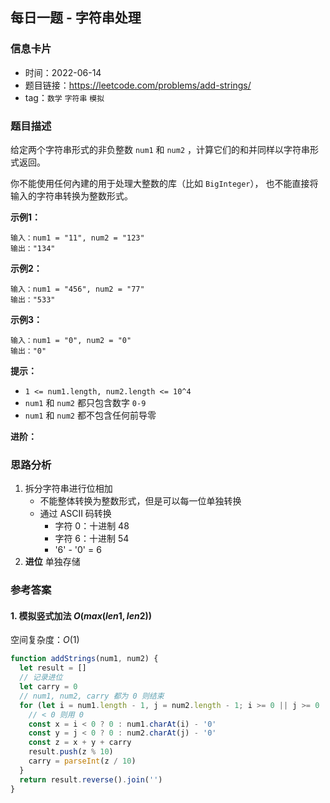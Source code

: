## 每日一题 - 字符串处理

### 信息卡片

- 时间：2022-06-14
- 题目链接：https://leetcode.com/problems/add-strings/
- tag：`数学` `字符串` `模拟`

### 题目描述

给定两个字符串形式的非负整数 `num1` 和 `num2` ，计算它们的和并同样以字符串形式返回。

你不能使用任何內建的用于处理大整数的库（比如 `BigInteger`）， 也不能直接将输入的字符串转换为整数形式。

**示例1：**

```
输入：num1 = "11", num2 = "123"
输出："134"
```

**示例2：**

```
输入：num1 = "456", num2 = "77"
输出："533"
```

**示例3：**

```
输入：num1 = "0", num2 = "0"
输出："0"
```

**提示：**

- `1 <= num1.length, num2.length <= 10^4`
- `num1` 和 `num2` 都只包含数字 `0-9`
- `num1` 和 `num2` 都不包含任何前导零

**进阶：** 

### 思路分析

1. 拆分字符串进行位相加
    - 不能整体转换为整数形式，但是可以每一位单独转换
    - 通过 ASCII 码转换
        - 字符 0：十进制 48
        - 字符 6：十进制 54
        - '6' - '0' = 6
2. __进位__ 单独存储

### 参考答案

#### 1. 模拟竖式加法 $O(max(len1​,len2​))$

空间复杂度：$O(1)$

```javascript {.line-numbers}
function addStrings(num1, num2) {
  let result = []
  // 记录进位
  let carry = 0
  // num1, num2, carry 都为 0 则结束
  for (let i = num1.length - 1, j = num2.length - 1; i >= 0 || j >= 0 || carry === 1; i--, j--) {
    // < 0 则用 0 
    const x = i < 0 ? 0 : num1.charAt(i) - '0'
    const y = j < 0 ? 0 : num2.charAt(j) - '0'
    const z = x + y + carry
    result.push(z % 10)
    carry = parseInt(z / 10)
  }
  return result.reverse().join('')
}
```